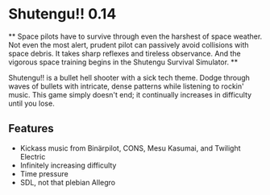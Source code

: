 ﻿Shutengu!! 0.14
===============

**
Space pilots have to survive through even the harshest of space weather. Not even the most alert, prudent pilot can passively avoid collisions with space debris. It takes sharp reflexes and tireless observance. And the vigorous space training begins in the Shutengu Survival Simulator.
**

Shutengu!! is a bullet hell shooter with a sick tech theme. Dodge through waves of bullets with intricate, dense patterns while listening to rockin' music. This game simply doesn't end; it continually increases in difficulty until you lose.

Features
--------
* Kickass music from Binärpilot, CONS, Mesu Kasumai, and Twilight Electric
* Infinitely increasing difficulty
* Time pressure
* SDL, not that plebian Allegro
